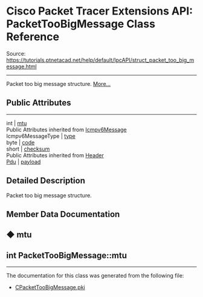 # Cisco Packet Tracer Extensions API: PacketTooBigMessage Class Reference

Source: https://tutorials.ptnetacad.net/help/default/IpcAPI/struct_packet_too_big_message.html

---

Packet too big message structure. [More...](struct_packet_too_big_message.html#details)

##  Public Attributes  
  
---  
int | [mtu](struct_packet_too_big_message.html#a541fcc71b53ba9bcb25eb2be8e1a484e)  
Public Attributes inherited from [Icmpv6Message](struct_icmpv6_message.html)  
Icmpv6MessageType | [type](struct_icmpv6_message.html#ac2e04a595d1a58e650b611f66cb27fd4)  
byte | [code](struct_icmpv6_message.html#a5287359ba10784ecd87d9904fba548f0)  
short | [checksum](struct_icmpv6_message.html#a0989e68c86c7e8449086fba804af6de2)  
Public Attributes inherited from [Header](struct_header.html)  
[Pdu](struct_pdu.html) | [payload](struct_header.html#a07ee8693faef1e16c65765b5bcdc366d)  
  
## Detailed Description

Packet too big message structure. 

## Member Data Documentation

## ◆ mtu

int PacketTooBigMessage::mtu  
---  
  
* * *

The documentation for this class was generated from the following file:

  * [CPacketTooBigMessage.pki](_c_packet_too_big_message_8pki.html)


